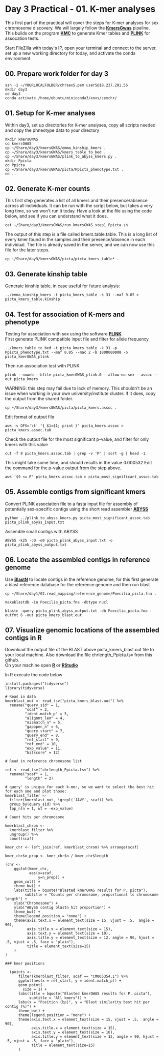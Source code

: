# Day 3 Practical - 01. K-mer analyses

This first part of the practical will cover the steps for K-mer analyses for sex chromosome discovery. We will largely follow the **[KmersGwas](https://github.com/voichek/kmersGWAS/tree/master)** pipeline.  
This builds on the program **[KMC](https://github.com/refresh-bio/KMC)** to generate Kmer tables and **[PLINK](https://www.cog-genomics.org/plink/2.0/assoc)** for assocation tests.  

Start FileZilla with today's IP, open your terminal and connect to the server, set up a new working directory for today, and activate the conda environment

## 00. Prepare work folder for day 3

```
ssh -i ~/YOURLOCALFOLDER/chrsex5.pem user5@18.237.201.56
mkdir day3
cd day3
conda activate /home/ubuntu/miniconda3/envs/sexchr/
```

## 01. Setup for K-mer analyses

Within day3, set up directories for K-mer analyses, copy all scripts needed and copy the phneotype data to your directory

```
mkdir kmersGWAS
cd kmersGWAS
cp ~/Share/day3/kmersGWAS/emma_kinship_kmers .
cp ~/Share/day3/kmersGWAS/kmers_table_to_bed .
cp ~/Share/day3/kmersGWAS/plink_to_abyss_kmers.py .
mkdir Ppicta
cd Ppicta
cp ~/Share/day3/kmersGWAS/picta/Ppicta_phenotype.txt .
cd ..
```

## 02. Generate K-mer counts

This first step generates a list of all kmers and their presence/absence across all individuals. It can be run with the script below, but takes a very long time, so we won't run it today. Have a look at the file using the code below, and see if you can understand what it does.

```
cat ~/Share/day3/kmersGWAS/run_kmersGWAS_step1_Ppicta.sh
```

The output of this step is a file called kmers.table.table. This is a long list of every kmer found in the samples and their presence/absence in each individual. The file is already saved in the server, and we can now use this file for the later steps.  

```
cp ~/Share/day3/kmersGWAS/picta/picta_kmers_table* .
```

## 03. Generate kinship table  

Generate kinship table, in case useful for future analysis:

```
../emma_kinship_kmers -t picta_kmers_table -k 31 --maf 0.05 > picta_kmers_table.kinship
```

## 04. Test for association of K-mers and phenotype    
Testing for association with sex using the software **[PLINK](https://www.cog-genomics.org/plink/)**   
First generate PLINK compatible input file and filter for allele frequency

```
../kmers_table_to_bed -t picta_kmers_table -k 31 -p Ppicta_phenotype.txt --maf 0.05 --mac 2 -b 1000000000 -o picta_kmerGWAS_plink
```

Then run association test with PLINK

```
plink --noweb --bfile picta_kmerGWAS_plink.0 --allow-no-sex --assoc --out picta_kmers
```

WARNING: this step may fail due to lack of memory. This shouldn't be an issue when working in your own university/institute cluster. If it does, copy the output from the shared folder.

```
cp ~/Share/day3/kmersGWAS/picta/picta_kmers.assoc .
```

Edit format of output file

```
awk -v OFS='\t' '{ $1=$1; print }' picta_kmers.assoc > picta_kmers.assoc.tab
```

Check the output file for the most significant p-value, and filter for only kmers with this value

```
cut -f 9 picta_kmers.assoc.tab | grep -v 'P' | sort -g | head -1
```

This might take some time, and should results in the value 0.000532
Edit the command for the p-value output from the step above.

```
awk '$9 <= P' picta_kmers.assoc.tab > picta_most_significant_assoc.tab
```

## 05. Assemble contigs from significant kmers    

Convert PLINK association file to a fasta input file for assembly of potentially sex-specific contigs using the short read assembler **[ABYSS](https://github.com/bcgsc/abyss)**

```
python ../plink_to_abyss_kmers.py picta_most_significant_assoc.tab picta_plink_abyss_input.txt
```

Assemble small contigs with ABYSS

```
ABYSS -k25 -c0 -e0 picta_plink_abyss_input.txt -o picta_plink_abyss_output.txt
```

## 06. Locate the assembled contigs in reference genome    

Use **[BlastN](https://blast.ncbi.nlm.nih.gov/Blast.cgi?PROGRAM=blastn&BLAST_SPEC=GeoBlast&PAGE_TYPE=BlastSearch)**  to locate contigs in the reference genome, for this first generate a blast reference database for the reference genome and then run blast

```
cp ~/Share/day1/02.read_mapping/reference_genome/Poecilia_picta.fna .

makeblastdb -in Poecilia_picta.fna -dbtype nucl

blastn -query picta_plink_abyss_output.txt -db Poecilia_picta.fna -outfmt 6 -out picta_kmers_blast.out
```

## 07. Visualize genomic locations of the assembled contigs in R

Download the output file of the BLAST above picta_kmers_blast.out file to your local machine. Also download the file chrlength_Ppicta.tsv from this github.  
On your machine open **[R](https://cran.r-project.org)** or **[RStudio](https://posit.co/products/open-source/rstudio/?sid=1)**   

In R execute the code below

```
install.packages("tidyverse")
library(tidyverse)

# Read in data
kmerblast_out <- read_tsv("picta_kmers_blast.out") %>%
  rename("query_sid" = 1,
         "scaf" = 2,
         "ident.match_p" = 3,
         "alignmt_len" = 4,
         "mismatch_n" = 5,
         "gapopen_n" = 6,
         "query_start" = 7,
         "query_end" = 8,
         "ref_start" = 9,
         "ref_end" = 10,
         "exp_value" = 11,
         "bitscore" = 12)

# Read in reference chromosome list

ref <- read_tsv("chrlength_Ppicta.tsv") %>%
  rename("scaf" = 1,
         "length" = 2)

# query' is unique for each k-mer, so we want to select the best hit for each one and plot those:
kmerblast_filter <- 
  filter(kmerblast_out, !grepl('JAVY', scaf)) %>% 
  group_by(query_sid) %>% 
  top_n(n = 1, wt = -exp_value)

# Count hits per chromosome

kmerblast_chrom <-
  kmerblast_filter %>% 
  ungroup() %>% 
  count(scaf)

kmer_chr <- left_join(ref, kmerblast_chrom) %>% arrange(scaf)

kmer_chr$n_prop <- kmer_chr$n / kmer_chr$length

(chr <-
    ggplot(kmer_chr,
           aes(x=scaf,
               y=n_prop)) + 
    geom_col() +
    theme_bw() +
    labs(title = bquote("Blasted kmerGWAS results for P. picta"),
         subtitle = "Counts per chromosome, proportional to chromosome length") +
    xlab("Chromosome") +
    ylab("ABySS contig blastn hit proportion") +
    theme_bw() + 
    theme(legend.position = "none") + 
    theme(axis.text.x = element_text(size = 15, vjust = .5,  angle = 90),
          axis.title.x = element_text(size = 15),
          axis.text.y = element_text(size = 10),
          axis.title.y = element_text(size = 12, angle = 90, hjust = .5, vjust = .5, face = "plain"),
          title = element_text(size=15)
    )
)
  
### kmer positions
  
  (points <-
      filter(kmerblast_filter, scaf == "CM065354.1") %>%
      ggplot(aes(x = ref_start, y = ident.match_p)) +
      geom_point(
        size = 1) +
      labs(title = bquote("Blasted kmerGWAS results for P. picta"),
           subtitle = "All kmers")) +
      labs(x = "Position (bp)", y = "Blast similarity best hit per contig (%)") +
      theme_bw() + 
      theme(legend.position = "none") + 
      theme(axis.text.x = element_text(size = 15, vjust = .5,  angle = 90),
            axis.title.x = element_text(size = 15),
            axis.text.y = element_text(size = 10),
            axis.title.y = element_text(size = 12, angle = 90, hjust = .5, vjust = .5, face = "plain"),
            title = element_text(size=15)
      )
```

